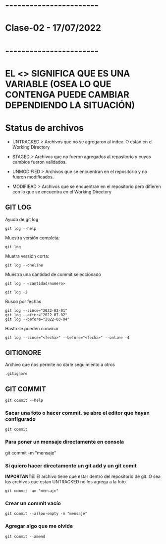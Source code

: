 # -----------------------
#  Clase-02 - 17/07/2022
# -----------------------

# EL <> SIGNIFICA QUE ES UNA VARIABLE (OSEA LO QUE CONTENGA PUEDE CAMBIAR DEPENDIENDO LA SITUACIÓN)

# Status de archivos

* UNTRACKED > Archivos que no se agregaron al index. O están en el Working Directory

* STAGED > Archivos que no fueron agregados al repositorio y cuyos cambios fueron validados.

* UNMODIFIED > Archivos que se encuentran en el repositorio y no fueron modificados.

* MODIFIEAD > Archivos que se encuentran en el repositorio pero difieren con lo que se encuentra en el Working Directory


## GIT LOG

Ayuda de git log

    git log --help

Muestra versión completa:
    
    git log

Muetra versión corta:

    git log --oneline

Muestra una cantidad de commit seleccionado

    git log - <cantidad/numero> 
    
    git log -2

Busco por fechas

    git log --since="2022-02-01"
    git log --after="2022-07-02"
    git log --before="2022-03-04"

Hasta se pueden convinar

    git log --since="<fecha>" --before="<fecha>" --online -4


## GITIGNORE

Archivo que nos permite no darle seguimiento a otros

    .gitignore


## GIT COMMIT

    git commit --help


### Sacar una foto o hacer commit. se abre el editor que hayan configurado

    git commit


### Para poner un mensaje directamente en consola

git commit -m "mensaje"


### Si quiero hacer directamente un git add y un git comit

**IMPORTANTE**: El archivo tiene que estar dentro del repositorio de git. O sea los archivos que estan UNTRACKED no los agrega a la foto.

    git commit -am "mensaje"

### Crear un commit vacío

    git commit --allow-empty -m "mensaje"

### Agregar algo que me olvide

    git commit --amend
